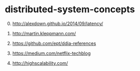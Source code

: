# distributed-system-concepts

0) http://alexdown.github.io/2014/09/latency/

1) http://martin.kleppmann.com/

2) https://github.com/ept/ddia-references

3) https://medium.com/netflix-techblog

4) http://highscalability.com/
